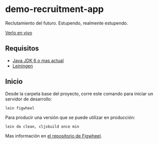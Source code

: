 # demo-recruitment-app

Reclutamiento del futuro. Estupendo, realmente estupendo.

[Verlo en vivo](https://fir-recruitment-app.firebaseapp.com)

## Requisitos

- [Java JDK 6 o mas actual](http://www.oracle.com/technetwork/java/javase/downloads/index.html)
- [Leiningen](https://leiningen.org/#install)

## Inicio

Desde la carpeta base del proyecto, corre este comando para iniciar un servidor de desarrollo:

    lein figwheel

Para producir una versión que se puede utilizar en producción:

    lein do clean, cljsbuild once min

Mas información en [el repositorio de Figwheel](https://github.com/bhauman/lein-figwheel).
